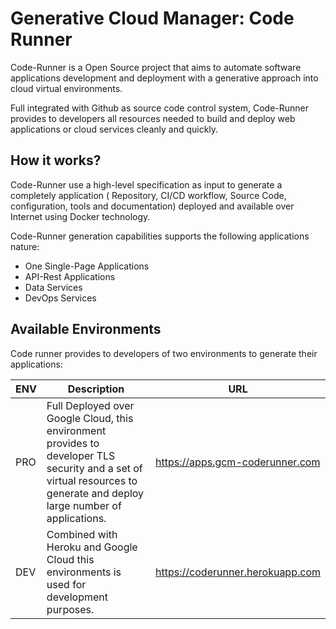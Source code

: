 # Generative Cloud Manager: Code Runner

Code-Runner is a Open Source project that aims to automate software
applications development and deployment with a generative approach
into cloud virtual environments.

Full integrated with Github as source code control system, Code-Runner
provides to developers all resources needed to build and deploy web 
applications or cloud services cleanly and quickly. 

## How it works?

Code-Runner use a high-level specification as input to generate a
completely application ( Repository, CI/CD workflow, Source Code,
configuration, tools and documentation) deployed and available over
Internet using Docker technology. 

Code-Runner generation capabilities supports the following applications nature:

 - One Single-Page Applications
 - API-Rest Applications
 - Data Services
 - DevOps Services
 
 ## Available Environments

Code runner provides to developers of two environments to generate their applications: 

| ENV | Description                                                                                                                                                               | URL                              |
|-----|---------------------------------------------------------------------------------------------------------------------------------------------------------------------------|----------------------------------|
| PRO | Full Deployed over Google Cloud, this environment provides to developer TLS security and a set of virtual resources to generate and deploy large  number of applications. | https://apps.gcm-coderunner.com  |
| DEV | Combined with Heroku and Google Cloud this environments is used for development purposes.                                                                                 | https://coderunner.herokuapp.com |
